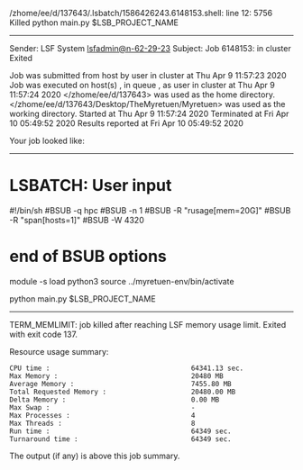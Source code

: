 /zhome/ee/d/137643/.lsbatch/1586426243.6148153.shell: line 12:  5756 Killed                  python main.py $LSB_PROJECT_NAME

------------------------------------------------------------
Sender: LSF System <lsfadmin@n-62-29-23>
Subject: Job 6148153: <NNAgent2network-80-30> in cluster <dcc> Exited

Job <NNAgent2network-80-30> was submitted from host <n-62-27-21> by user <s183905> in cluster <dcc> at Thu Apr  9 11:57:23 2020
Job was executed on host(s) <n-62-29-23>, in queue <hpc>, as user <s183905> in cluster <dcc> at Thu Apr  9 11:57:24 2020
</zhome/ee/d/137643> was used as the home directory.
</zhome/ee/d/137643/Desktop/TheMyretuen/Myretuen> was used as the working directory.
Started at Thu Apr  9 11:57:24 2020
Terminated at Fri Apr 10 05:49:52 2020
Results reported at Fri Apr 10 05:49:52 2020

Your job looked like:

------------------------------------------------------------
# LSBATCH: User input
#!/bin/sh
#BSUB -q hpc
#BSUB -n 1
#BSUB -R "rusage[mem=20G]"
#BSUB -R "span[hosts=1]"
#BSUB -W 4320
# end of BSUB options

module -s load python3
source ../myretuen-env/bin/activate

python main.py $LSB_PROJECT_NAME


------------------------------------------------------------

TERM_MEMLIMIT: job killed after reaching LSF memory usage limit.
Exited with exit code 137.

Resource usage summary:

    CPU time :                                   64341.13 sec.
    Max Memory :                                 20480 MB
    Average Memory :                             7455.80 MB
    Total Requested Memory :                     20480.00 MB
    Delta Memory :                               0.00 MB
    Max Swap :                                   -
    Max Processes :                              4
    Max Threads :                                8
    Run time :                                   64349 sec.
    Turnaround time :                            64349 sec.

The output (if any) is above this job summary.

